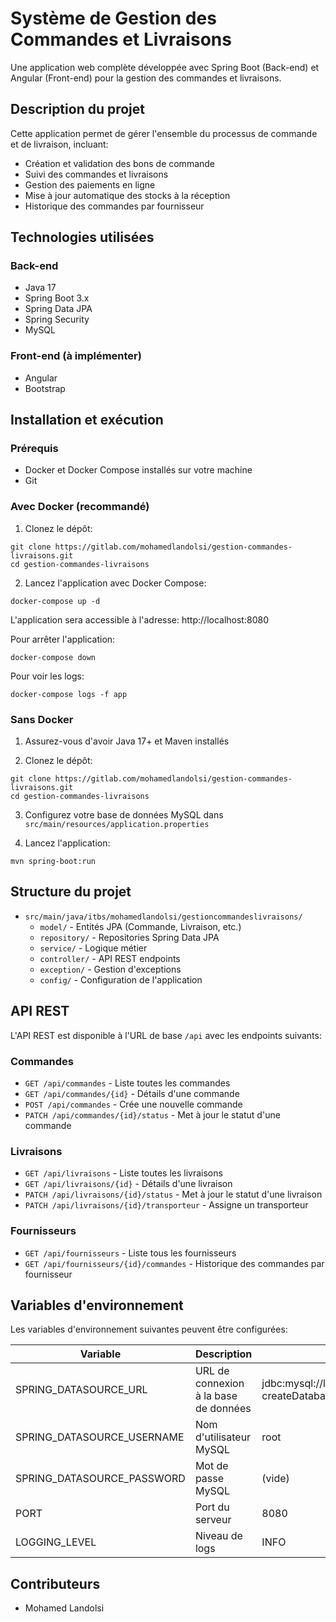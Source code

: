 # Système de Gestion des Commandes et Livraisons

Une application web complète développée avec Spring Boot (Back-end) et Angular (Front-end) pour la gestion des commandes et livraisons.

## Description du projet

Cette application permet de gérer l'ensemble du processus de commande et de livraison, incluant:
- Création et validation des bons de commande
- Suivi des commandes et livraisons
- Gestion des paiements en ligne
- Mise à jour automatique des stocks à la réception
- Historique des commandes par fournisseur

## Technologies utilisées

### Back-end
- Java 17
- Spring Boot 3.x
- Spring Data JPA
- Spring Security
- MySQL

### Front-end (à implémenter)
- Angular
- Bootstrap

## Installation et exécution

### Prérequis
- Docker et Docker Compose installés sur votre machine
- Git

### Avec Docker (recommandé)

1. Clonez le dépôt:
```
git clone https://gitlab.com/mohamedlandolsi/gestion-commandes-livraisons.git
cd gestion-commandes-livraisons
```

2. Lancez l'application avec Docker Compose:
```
docker-compose up -d
```

L'application sera accessible à l'adresse: http://localhost:8080

Pour arrêter l'application:
```
docker-compose down
```

Pour voir les logs:
```
docker-compose logs -f app
```

### Sans Docker

1. Assurez-vous d'avoir Java 17+ et Maven installés

2. Clonez le dépôt:
```
git clone https://gitlab.com/mohamedlandolsi/gestion-commandes-livraisons.git
cd gestion-commandes-livraisons
```

3. Configurez votre base de données MySQL dans `src/main/resources/application.properties`

4. Lancez l'application:
```
mvn spring-boot:run
```

## Structure du projet

- `src/main/java/itbs/mohamedlandolsi/gestioncommandeslivraisons/`
  - `model/` - Entités JPA (Commande, Livraison, etc.)
  - `repository/` - Repositories Spring Data JPA
  - `service/` - Logique métier
  - `controller/` - API REST endpoints
  - `exception/` - Gestion d'exceptions
  - `config/` - Configuration de l'application

## API REST

L'API REST est disponible à l'URL de base `/api` avec les endpoints suivants:

### Commandes
- `GET /api/commandes` - Liste toutes les commandes
- `GET /api/commandes/{id}` - Détails d'une commande
- `POST /api/commandes` - Crée une nouvelle commande
- `PATCH /api/commandes/{id}/status` - Met à jour le statut d'une commande

### Livraisons
- `GET /api/livraisons` - Liste toutes les livraisons
- `GET /api/livraisons/{id}` - Détails d'une livraison
- `PATCH /api/livraisons/{id}/status` - Met à jour le statut d'une livraison
- `PATCH /api/livraisons/{id}/transporteur` - Assigne un transporteur

### Fournisseurs
- `GET /api/fournisseurs` - Liste tous les fournisseurs
- `GET /api/fournisseurs/{id}/commandes` - Historique des commandes par fournisseur

## Variables d'environnement

Les variables d'environnement suivantes peuvent être configurées:

| Variable | Description | Valeur par défaut |
|----------|-------------|-------------------|
| SPRING_DATASOURCE_URL | URL de connexion à la base de données | jdbc:mysql://localhost:3306/gestion_commandes_livraisons?createDatabaseIfNotExist=true |
| SPRING_DATASOURCE_USERNAME | Nom d'utilisateur MySQL | root |
| SPRING_DATASOURCE_PASSWORD | Mot de passe MySQL | (vide) |
| PORT | Port du serveur | 8080 |
| LOGGING_LEVEL | Niveau de logs | INFO |

## Contributeurs

- Mohamed Landolsi
